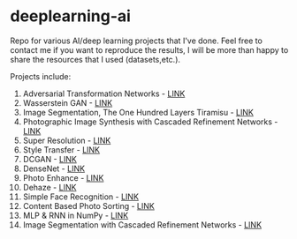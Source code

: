 # deeplearning-ai
Repo for various AI/deep learning projects that I've done. Feel free to contact me if you want to reproduce the results, I will be more than happy to share the resources that I used (datasets,etc.).

Projects include:
1. Adversarial Transformation Networks - [LINK](https://github.com/rrwiyatn/deeplearning-ai/tree/master/adversarial_transformation_networks)
2. Wasserstein GAN - [LINK](https://github.com/rrwiyatn/deeplearning-ai/tree/master/wasserstein_gan)
3. Image Segmentation, The One Hundred Layers Tiramisu - [LINK](https://github.com/rrwiyatn/deeplearning-ai/tree/master/tiramisu_segmentation)
4. Photographic Image Synthesis with Cascaded Refinement Networks - [LINK](https://github.com/rrwiyatn/deeplearning-ai/tree/master/photo_image_synthesis_CRN)
5. Super Resolution - [LINK](https://github.com/rrwiyatn/deeplearning-ai/tree/master/super_resolution)
6. Style Transfer - [LINK](https://github.com/rrwiyatn/deeplearning-ai/tree/master/style_transfer)
7. DCGAN - [LINK](https://github.com/rrwiyatn/deeplearning-ai/tree/master/dcgan)
8. DenseNet - [LINK](https://github.com/rrwiyatn/deeplearning-ai/tree/master/densenet)
9. Photo Enhance - [LINK](https://github.com/rrwiyatn/deeplearning-ai/tree/master/photo_enhance)
10. Dehaze - [LINK](https://github.com/rrwiyatn/deeplearning-ai/tree/master/dehaze)
11. Simple Face Recognition - [LINK](https://github.com/rrwiyatn/deeplearning-ai/tree/master/simple_face_recognition)
12. Content Based Photo Sorting - [LINK](https://github.com/rrwiyatn/deeplearning-ai/tree/master/photo_content_sorting)
13. MLP & RNN in NumPy - [LINK](https://github.com/rrwiyatn/deeplearning-ai/tree/master/neural_network)
14. Image Segmentation with Cascaded Refinement Networks - [LINK](https://github.com/rrwiyatn/deeplearning-ai/tree/master/CRN_segmentation)
